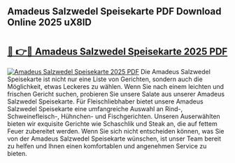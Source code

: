 ## Amadeus Salzwedel Speisekarte PDF Download Online 2025 uX8lD

# <h2><a href="http://gc9u0o4.nevu.top/?p=Amadeus+Salzwedel+Speisekarte">🔗 👉🔴 Amadeus Salzwedel Speisekarte 2025 PDF</a></h2>

[![Amadeus Salzwedel Speisekarte 2025 PDF](https://i.imgur.com/dBaPXMq.png)](http://gc9u0o4.nevu.top/?p=Amadeus+Salzwedel+Speisekarte)
Die Amadeus Salzwedel Speisekarte ist nicht nur eine Liste von Gerichten, sondern auch die Möglichkeit, etwas Leckeres zu wählen. Wenn Sie nach einem leichten und frischen Gericht suchen, probieren Sie unsere Salate aus unserer Amadeus Salzwedel Speisekarte. Für Fleischliebhaber bietet unsere Amadeus Salzwedel Speisekarte eine umfangreiche Auswahl an Rind-, Schweinefleisch-, Hühnchen- und Fischgerichten. Unseren Auserwählten bieten wir exquisite Gerichte wie Schaschlik und Steak an, die auf fettem Feuer zubereitet werden. Wenn Sie sich nicht entscheiden können, was Sie von der Amadeus Salzwedel Speisekarte wünschen, ist unser Team bereit zu helfen und Ihnen einen komfortablen und angenehmen Service zu bieten.
